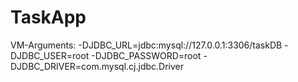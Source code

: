 # TaskApp

VM-Arguments:
-DJDBC_URL=jdbc:mysql://127.0.0.1:3306/taskDB -DJDBC_USER=root -DJDBC_PASSWORD=root -DJDBC_DRIVER=com.mysql.cj.jdbc.Driver
